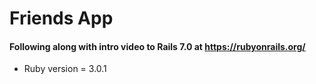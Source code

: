 # Friends App

#### Following along with intro video to Rails 7.0 at https://rubyonrails.org/

* Ruby version = 3.0.1